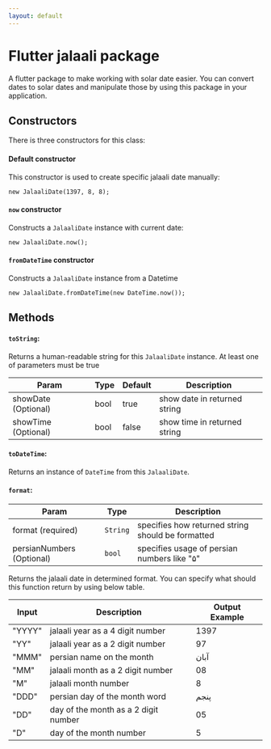 ```yaml
---
layout: default
---
```


# Flutter jalaali package
A flutter package to make working with solar date easier. You can convert dates to solar dates and manipulate those by using this package in your application.
## Constructors

There is three constructors for this class:

#### Default constructor

This constructor is used to create specific jalaali date manually:

    new JalaaliDate(1397, 8, 8);

#### `now` constructor

Constructs a `JalaaliDate` instance with current date:

    new JalaaliDate.now();

#### `fromDateTime` constructor

Constructs a `JalaaliDate` instance from a Datetime

    new JalaaliDate.fromDateTime(new DateTime.now());

## Methods
#### `toString`:

Returns a human-readable string for this `JalaaliDate` instance. At least one of parameters must be true

| Param | Type | Default | Description |
| ----- | ---- | ------- | ----------- |
| showDate (Optional) | bool | true | show date in returned string |	
| showTime (Optional) | bool | false | show time in returned string |

#### `toDateTime`:
Returns an instance of `DateTime` from this `JalaaliDate`.
#### `format`:

| Param | Type | Description |
| ----- | ---- | ----------- |
| format (required) | `String` | specifies how returned string should be formatted |
| persianNumbers (Optional) | `bool` | specifies usage of persian numbers like "۵" |

Returns the jalaali date in determined format. You can specify what should this function return by using below table.

| Input | Description | Output Example | 
| ----- | ----------- | -------------- |
| "YYYY" | jalaali year as a 4 digit number | 1397 |
| "YY" | jalaali year as a 2 digit number | 97 |
| "MMM" | persian name on the month | آبان |
| "MM" | jalaali month as a 2 digit number | 08 |
| "M" | jalaali month number | 8 |
| "DDD" | persian day of the month word | پنجم |
| "DD" | day of the month as a 2 digit number | 05 |
| "D" | day of the month number | 5 |